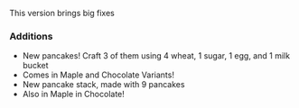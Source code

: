 This version brings big fixes

### Additions
- New pancakes! Craft 3 of them using 4 wheat, 1 sugar, 1 egg, and 1 milk bucket
- Comes in Maple and Chocolate Variants!
- New pancake stack, made with 9 pancakes
- Also in Maple in Chocolate!